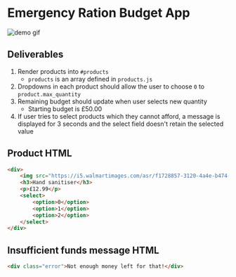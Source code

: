 # Emergency Ration Budget App

![demo gif](./example.gif)

## Deliverables

1. Render products into `#products`
   - `products` is an array defined in `products.js`
2. Dropdowns in each product should allow the user to choose `0` to `product.max_quantity`
3. Remaining budget should update when user selects new quantity
   - Starting budget is £50.00
4. If user tries to select products which they cannot afford, a message is displayed for 3 seconds and the select field doesn't retain the selected value

## Product HTML

```HTML
<div>
    <img src="https://i5.walmartimages.com/asr/f1728857-3120-4a4e-b474-d66f8ad1bc77_1.7e41f79bcada186bbbc136d1094be906.jpeg?odnWidth=450&amp;odnHeight=450&amp;odnBg=ffffff" />
    <h3>Hand sanitiser</h3>
    <p>£12.99</p>
    <select>
        <option>0</option>
        <option>1</option>
        <option>2</option>
    </select>
</div>
```

## Insufficient funds message HTML

```HTML
<div class="error">Not enough money left for that!</div>
```
